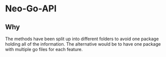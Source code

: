# Neo-Go-API

## Why 


The methods have been split up into different folders to avoid one package holding all of the information. The alternative would be to have one package with multiple go files for each feature.
